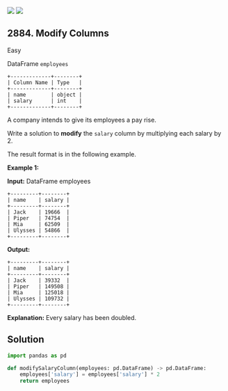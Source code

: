 [![](https://img.shields.io/github/stars/javadev/LeetCode-in-Kotlin?label=Stars&style=flat-square)](https://github.com/javadev/LeetCode-in-Kotlin)
[![](https://img.shields.io/github/forks/javadev/LeetCode-in-Kotlin?label=Fork%20me%20on%20GitHub%20&style=flat-square)](https://github.com/javadev/LeetCode-in-Kotlin/fork)

## 2884\. Modify Columns

Easy

DataFrame `employees` 

    +-------------+--------+ 
    | Column Name | Type   | 
    +-------------+--------+ 
    | name        | object | 
    | salary      | int    | 
    +-------------+--------+

A company intends to give its employees a pay rise.

Write a solution to **modify** the `salary` column by multiplying each salary by 2.

The result format is in the following example.

**Example 1:**

**Input:** DataFrame employees 

    +---------+--------+ 
    | name    | salary | 
    +---------+--------+ 
    | Jack    | 19666  | 
    | Piper   | 74754  | 
    | Mia     | 62509  | 
    | Ulysses | 54866  | 
    +---------+--------+

**Output:** 

    +---------+--------+ 
    | name    | salary | 
    +---------+--------+ 
    | Jack    | 39332  | 
    | Piper   | 149508 | 
    | Mia     | 125018 | 
    | Ulysses | 109732 | 
    +---------+--------+

**Explanation:** Every salary has been doubled.

## Solution

```python
import pandas as pd

def modifySalaryColumn(employees: pd.DataFrame) -> pd.DataFrame:
    employees['salary'] = employees['salary'] * 2
    return employees
```